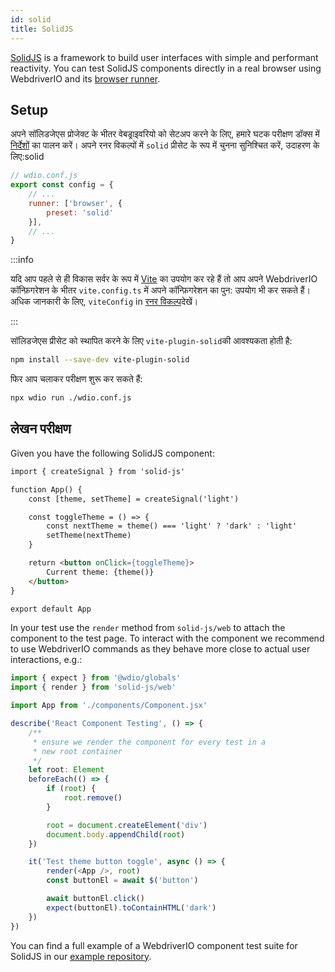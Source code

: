 ```yaml
---
id: solid
title: SolidJS
---
```


[SolidJS](https://www.solidjs.com/) is a framework to build user interfaces with simple and performant reactivity. You can test SolidJS components directly in a real browser using WebdriverIO and its [browser runner](/docs/runner#browser-runner).

## Setup

अपने सॉलिडजेएस प्रोजेक्ट के भीतर वेबड्राइवरियो को सेटअप करने के लिए, हमारे घटक परीक्षण डॉक्स में [निर्देशों](/docs/component-testing#set-up) का पालन करें। अपने रनर विकल्पों में `solid` प्रीसेट के रूप में चुनना सुनिश्चित करें, उदाहरण के लिए:solid

```js
// wdio.conf.js
export const config = {
    // ...
    runner: ['browser', {
        preset: 'solid'
    }],
    // ...
}
```

:::info

यदि आप पहले से ही विकास सर्वर के रूप में [Vite](https://vitejs.dev/) का उपयोग कर रहे हैं तो आप अपने WebdriverIO कॉन्फ़िगरेशन के भीतर `vite.config.ts` में अपने कॉन्फ़िगरेशन का पुन: उपयोग भी कर सकते हैं। अधिक जानकारी के लिए, `viteConfig` in [रनर विकल्प](/docs/runner#runner-options)देखें।

:::

सॉलिडजेएस प्रीसेट को स्थापित करने के लिए `vite-plugin-solid`की आवश्यकता होती है:

```sh npm2yarn
npm install --save-dev vite-plugin-solid
```

फिर आप चलाकर परीक्षण शुरू कर सकते हैं:

```sh
npx wdio run ./wdio.conf.js
```

## लेखन परीक्षण

Given you have the following SolidJS component:

```html title="./components/Component.tsx"
import { createSignal } from 'solid-js'

function App() {
    const [theme, setTheme] = createSignal('light')

    const toggleTheme = () => {
        const nextTheme = theme() === 'light' ? 'dark' : 'light'
        setTheme(nextTheme)
    }

    return <button onClick={toggleTheme}>
        Current theme: {theme()}
    </button>
}

export default App
```

In your test use the `render` method from `solid-js/web` to attach the component to the test page. To interact with the component we recommend to use WebdriverIO commands as they behave more close to actual user interactions, e.g.:

```ts title="app.test.tsx"
import { expect } from '@wdio/globals'
import { render } from 'solid-js/web'

import App from './components/Component.jsx'

describe('React Component Testing', () => {
    /**
     * ensure we render the component for every test in a
     * new root container
     */
    let root: Element
    beforeEach(() => {
        if (root) {
            root.remove()
        }

        root = document.createElement('div')
        document.body.appendChild(root)
    })

    it('Test theme button toggle', async () => {
        render(<App />, root)
        const buttonEl = await $('button')

        await buttonEl.click()
        expect(buttonEl).toContainHTML('dark')
    })
})
```

You can find a full example of a WebdriverIO component test suite for SolidJS in our [example repository](https://github.com/webdriverio/component-testing-examples/tree/main/solidjs-typescript-vite).

